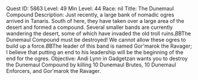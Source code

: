 Quest ID: 5863
Level: 49
Min Level: 44
Race: nil
Title: The Dunemaul Compound
Description: Just recently, a large bank of nomadic ogres arrived in Tanaris. South of here, they have taken over a large area of the desert and formed a compound. Several smaller bands are currently wandering the desert, some of which have invaded the old troll ruins.$B$BThe Dunemaul Compound must be destroyed! We cannot allow these ogres to build up a force.$B$BThe leader of this band is named Gor'marok the Ravager; I believe that putting an end to his leadership will be the beginning of the end for the ogres.
Objective: Andi Lynn in Gadgetzan wants you to destroy the Dunemaul Compound by killing 10 Dunemaul Brutes, 10 Dunemaul Enforcers, and Gor'marok the Ravager.
